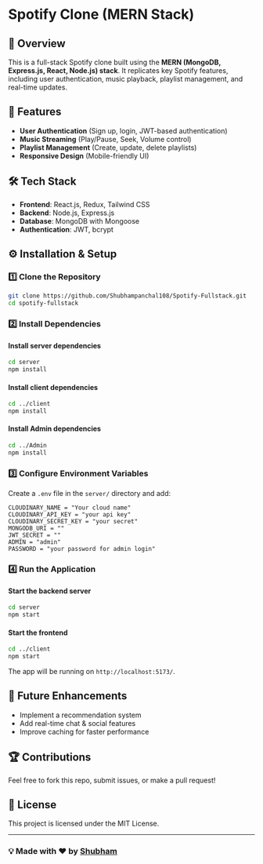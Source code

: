 # Spotify Clone (MERN Stack)

## 🎵 Overview
This is a full-stack Spotify clone built using the **MERN (MongoDB, Express.js, React, Node.js) stack**. It replicates key Spotify features, including user authentication, music playback, playlist management, and real-time updates.

## 🚀 Features
- **User Authentication** (Sign up, login, JWT-based authentication)
- **Music Streaming** (Play/Pause, Seek, Volume control)
- **Playlist Management** (Create, update, delete playlists)
- **Responsive Design** (Mobile-friendly UI)

## 🛠️ Tech Stack
- **Frontend**: React.js, Redux, Tailwind CSS
- **Backend**: Node.js, Express.js
- **Database**: MongoDB with Mongoose
- **Authentication**: JWT, bcrypt

## ⚙️ Installation & Setup
### 1️⃣ Clone the Repository
```bash
git clone https://github.com/Shubhampanchal108/Spotify-Fullstack.git
cd spotify-fullstack
```

### 2️⃣ Install Dependencies
#### Install server dependencies
```bash
cd server
npm install
```
#### Install client dependencies
```bash
cd ../client
npm install
```
#### Install Admin dependencies
```bash
cd ../Admin
npm install
```

### 3️⃣ Configure Environment Variables
Create a `.env` file in the `server/` directory and add:
```
CLOUDINARY_NAME = "Your cloud name"
CLOUDINARY_API_KEY = "your api key"
CLOUDINARY_SECRET_KEY = "your secret" 
MONGODB_URI = ""
JWT_SECRET = ""
ADMIN = "admin"
PASSWORD = "your password for admin login"

```

### 4️⃣ Run the Application
#### Start the backend server
```bash
cd server
npm start
```
#### Start the frontend
```bash
cd ../client
npm start
```

The app will be running on `http://localhost:5173/`.

## 📌 Future Enhancements
- Implement a recommendation system
- Add real-time chat & social features
- Improve caching for faster performance

## 🏆 Contributions
Feel free to fork this repo, submit issues, or make a pull request!

## 📜 License
This project is licensed under the MIT License.

---
### 💡 Made with ❤️ by [Shubham](https://github.com/Shubhampanchal108)

